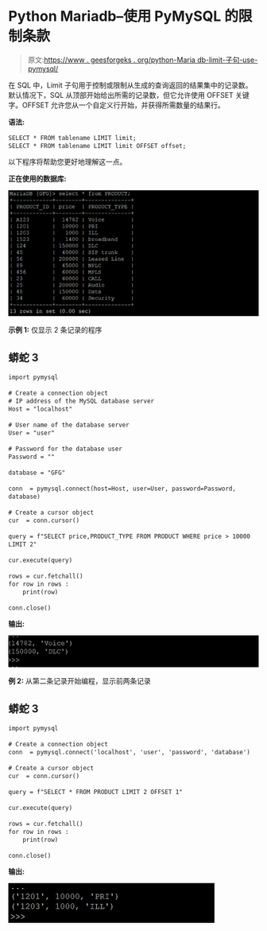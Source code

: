 # Python Mariadb–使用 PyMySQL 的限制条款

> 原文:[https://www . geesforgeks . org/python-Maria db-limit-子句-use-pymysql/](https://www.geeksforgeeks.org/python-mariadb-limit-clause-using-pymysql/)

在 SQL 中，Limit 子句用于控制或限制从生成的查询返回的结果集中的记录数。默认情况下，SQL 从顶部开始给出所需的记录数，但它允许使用 OFFSET 关键字。OFFSET 允许您从一个自定义行开始，并获得所需数量的结果行。

**语法:**

```
SELECT * FROM tablename LIMIT limit;
SELECT * FROM tablename LIMIT limit OFFSET offset;

```

以下程序将帮助您更好地理解这一点。

**正在使用的数据库:**

![data](img/9488448e945f6d460d1c5ca78a22b4bb.png)

**示例 1:** 仅显示 2 条记录的程序

## 蟒蛇 3

```
import pymysql

# Create a connection object
# IP address of the MySQL database server
Host = "localhost"  

# User name of the database server
User = "user"       

# Password for the database user
Password = ""           

database = "GFG"

conn  = pymysql.connect(host=Host, user=User, password=Password, database)

# Create a cursor object
cur  = conn.cursor()

query = f"SELECT price,PRODUCT_TYPE FROM PRODUCT WHERE price > 10000 LIMIT 2"

cur.execute(query)

rows = cur.fetchall()
for row in rows :
    print(row)

conn.close()
```

**输出:**

![limit clause](img/2acb07f3df308c0de5c82b64866d0960.png)

**例 2:** 从第二条记录开始编程，显示前两条记录

## 蟒蛇 3

```
import pymysql

# Create a connection object
conn  = pymysql.connect('localhost', 'user', 'password', 'database')

# Create a cursor object
cur  = conn.cursor()

query = f"SELECT * FROM PRODUCT LIMIT 2 OFFSET 1"

cur.execute(query)

rows = cur.fetchall()
for row in rows :
    print(row)

conn.close()
```

**输出:**

![limit clause](img/999bb6ab9768b299cc40757cbe3863ba.png)